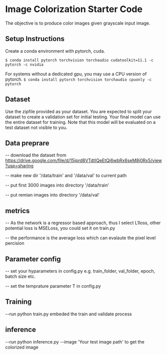 # Image Colorization Starter Code
The objective is to produce color images given grayscale input image. 

## Setup Instructions
Create a conda environment with pytorch, cuda. 

`$ conda install pytorch torchvision torchaudio cudatoolkit=11.1 -c pytorch -c nvidia`

For systems without a dedicated gpu, you may use a CPU version of pytorch.
`$ conda install pytorch torchvision torchaudio cpuonly -c pytorch`

## Dataset
Use the zipfile provided as your dataset. You are expected to split your dataset to create a validation set for initial testing. Your final model can use the entire dataset for training. Note that this model will be evaluated on a test dataset not visible to you.

## Data preprare
-- download the dataset from https://drive.google.com/file/d/15jprd8VTdtIQeEtQj6wbRx6seM8j0Rx5/view?usp=sharing 

-- make new dir  '/data/train'  and  '/data/val' to current path

-- put first 3000 images into directory '/data/train' 

-- put remian images into directory '/data/val' 

## metrics
-- As the network is a regressor based approach, thus I select L1loss, other potential loss is MSELoss, you could set it on train.py

-- the performance is the average loss which can evalaute the pixel level percision 
## Parameter config
-- set your hyparameters in config.py e.g. train_folder, val_folder, epoch, batch size etc.

-- set the temprature parameter T in config.py

## Training
--run python train.py embeded the train and validate process

## inference 
--run python inference.py --image 'Your test image path' to get the colorized image
